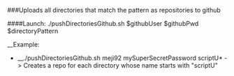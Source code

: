###Uploads all directories that match the pattern as repositories to github

####Launch: ./pushDirectoriesGithub.sh $githubUser $githubPwd $directoryPattern

__Example:
- __./pushDirectoriesGithub.sh meji92 mySuperSecretPassword scriptU* -> Creates a repo for each directory whose name starts with "scriptU"

